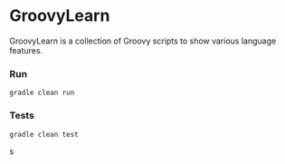 GroovyLearn
===========

GroovyLearn is a collection of Groovy scripts to show various language features.

### Run

    gradle clean run

### Tests

    gradle clean test

s

